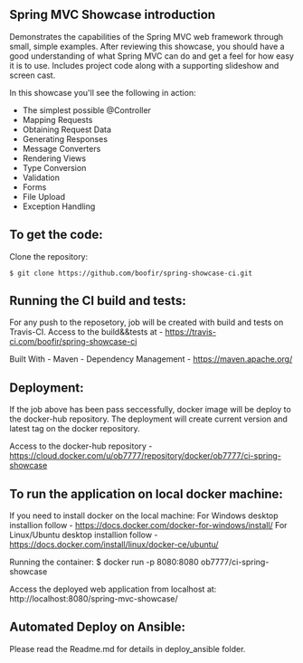 Spring MVC Showcase introduction
-------------------
Demonstrates the capabilities of the Spring MVC web framework through small, simple examples.
After reviewing this showcase, you should have a good understanding of what Spring MVC can do and get a feel for how easy it is to use.
Includes project code along with a supporting slideshow and screen cast.

In this showcase you'll see the following in action:

* The simplest possible @Controller
* Mapping Requests
* Obtaining Request Data
* Generating Responses
* Message Converters
* Rendering Views
* Type Conversion
* Validation
* Forms
* File Upload
* Exception Handling


To get the code:
-------------------
Clone the repository:
   
    $ git clone https://github.com/boofir/spring-showcase-ci.git


Running the CI build and tests:
-------------------
For any push to the reposetory, job will be created with build and tests on Travis-CI.
Access to the build&&tests at - https://travis-ci.com/boofir/spring-showcase-ci

Built With - Maven - Dependency Management - https://maven.apache.org/


Deployment:
-------------------
If the job above has been pass seccessfully, docker image will be deploy to the docker-hub repository.
The deployment will create current version and latest tag on the docker  repository.

Access to the docker-hub repository - https://cloud.docker.com/u/ob7777/repository/docker/ob7777/ci-spring-showcase


To run the application on local docker machine:
-------------------	
If you need to install docker on the local machine:
For Windows desktop installion follow - https://docs.docker.com/docker-for-windows/install/ 
For Linux/Ubuntu desktop installion follow - https://docs.docker.com/install/linux/docker-ce/ubuntu/

Running the container:
	$ docker run -p 8080:8080 ob7777/ci-spring-showcase

Access the deployed web application from localhost at: http://localhost:8080/spring-mvc-showcase/


Automated Deploy on Ansible:
-------------------
Please read the Readme.md for details in deploy_ansible folder.